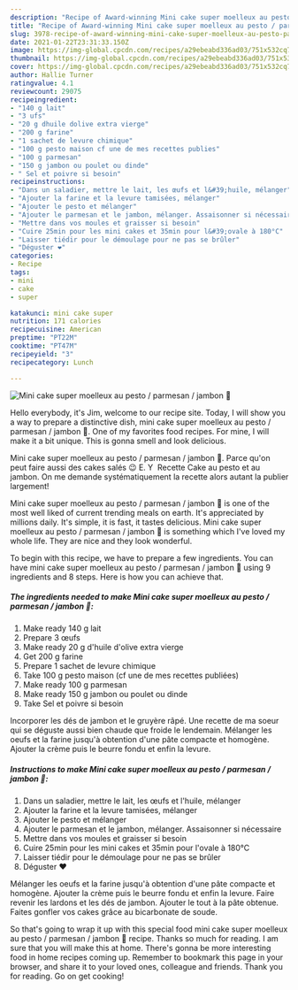 ```yaml
---
description: "Recipe of Award-winning Mini cake super moelleux au pesto / parmesan / jambon 🤤"
title: "Recipe of Award-winning Mini cake super moelleux au pesto / parmesan / jambon 🤤"
slug: 3978-recipe-of-award-winning-mini-cake-super-moelleux-au-pesto-parmesan-jambon
date: 2021-01-22T23:31:33.150Z
image: https://img-global.cpcdn.com/recipes/a29ebeabd336ad03/751x532cq70/mini-cake-super-moelleux-au-pesto-parmesan-jambon-🤤-photo-principale-de-la-recette.jpg
thumbnail: https://img-global.cpcdn.com/recipes/a29ebeabd336ad03/751x532cq70/mini-cake-super-moelleux-au-pesto-parmesan-jambon-🤤-photo-principale-de-la-recette.jpg
cover: https://img-global.cpcdn.com/recipes/a29ebeabd336ad03/751x532cq70/mini-cake-super-moelleux-au-pesto-parmesan-jambon-🤤-photo-principale-de-la-recette.jpg
author: Hallie Turner
ratingvalue: 4.1
reviewcount: 29075
recipeingredient:
- "140 g lait"
- "3 ufs"
- "20 g dhuile dolive extra vierge"
- "200 g farine"
- "1 sachet de levure chimique"
- "100 g pesto maison cf une de mes recettes publies"
- "100 g parmesan"
- "150 g jambon ou poulet ou dinde"
- " Sel et poivre si besoin"
recipeinstructions:
- "Dans un saladier, mettre le lait, les œufs et l&#39;huile, mélanger"
- "Ajouter la farine et la levure tamisées, mélanger"
- "Ajouter le pesto et mélanger"
- "Ajouter le parmesan et le jambon, mélanger. Assaisonner si nécessaire"
- "Mettre dans vos moules et graisser si besoin"
- "Cuire 25min pour les mini cakes et 35min pour l&#39;ovale à 180°C"
- "Laisser tiédir pour le démoulage pour ne pas se brûler"
- "Déguster ❤️"
categories:
- Recipe
tags:
- mini
- cake
- super

katakunci: mini cake super 
nutrition: 171 calories
recipecuisine: American
preptime: "PT22M"
cooktime: "PT47M"
recipeyield: "3"
recipecategory: Lunch

---
```



![Mini cake super moelleux au pesto / parmesan / jambon 🤤](https://img-global.cpcdn.com/recipes/a29ebeabd336ad03/751x532cq70/mini-cake-super-moelleux-au-pesto-parmesan-jambon-🤤-photo-principale-de-la-recette.jpg)

Hello everybody, it's Jim, welcome to our recipe site. Today, I will show you a way to prepare a distinctive dish, mini cake super moelleux au pesto / parmesan / jambon 🤤. One of my favorites food recipes. For mine, I will make it a bit unique. This is gonna smell and look delicious.

Mini cake super moelleux au pesto / parmesan / jambon 🤤. Parce qu&#39;on peut faire aussi des cakes salés 😉 E. Y ️ Recette Cake au pesto et au jambon. On me demande systématiquement la recette alors autant la publier largement!

Mini cake super moelleux au pesto / parmesan / jambon 🤤 is one of the most well liked of current trending meals on earth. It's appreciated by millions daily. It's simple, it is fast, it tastes delicious. Mini cake super moelleux au pesto / parmesan / jambon 🤤 is something which I've loved my whole life. They are nice and they look wonderful.


To begin with this recipe, we have to prepare a few ingredients. You can have mini cake super moelleux au pesto / parmesan / jambon 🤤 using 9 ingredients and 8 steps. Here is how you can achieve that.

<!--inarticleads1-->

##### The ingredients needed to make Mini cake super moelleux au pesto / parmesan / jambon 🤤:

1. Make ready 140 g lait
1. Prepare 3 œufs
1. Make ready 20 g d&#39;huile d&#39;olive extra vierge
1. Get 200 g farine
1. Prepare 1 sachet de levure chimique
1. Take 100 g pesto maison (cf une de mes recettes publiées)
1. Make ready 100 g parmesan
1. Make ready 150 g jambon ou poulet ou dinde
1. Take  Sel et poivre si besoin


Incorporer les dés de jambon et le gruyère râpé. Une recette de ma soeur qui se déguste aussi bien chaude que froide le lendemain. Mélanger les oeufs et la farine jusqu&#39;à obtention d&#39;une pâte compacte et homogène. Ajouter la crème puis le beurre fondu et enfin la levure. 

<!--inarticleads2-->

##### Instructions to make Mini cake super moelleux au pesto / parmesan / jambon 🤤:

1. Dans un saladier, mettre le lait, les œufs et l&#39;huile, mélanger
1. Ajouter la farine et la levure tamisées, mélanger
1. Ajouter le pesto et mélanger
1. Ajouter le parmesan et le jambon, mélanger. Assaisonner si nécessaire
1. Mettre dans vos moules et graisser si besoin
1. Cuire 25min pour les mini cakes et 35min pour l&#39;ovale à 180°C
1. Laisser tiédir pour le démoulage pour ne pas se brûler
1. Déguster ❤️


Mélanger les oeufs et la farine jusqu&#39;à obtention d&#39;une pâte compacte et homogène. Ajouter la crème puis le beurre fondu et enfin la levure. Faire revenir les lardons et les dés de jambon. Ajouter le tout à la pâte obtenue. Faites gonfler vos cakes grâce au bicarbonate de soude. 

So that's going to wrap it up with this special food mini cake super moelleux au pesto / parmesan / jambon 🤤 recipe. Thanks so much for reading. I am sure that you will make this at home. There's gonna be more interesting food in home recipes coming up. Remember to bookmark this page in your browser, and share it to your loved ones, colleague and friends. Thank you for reading. Go on get cooking!

